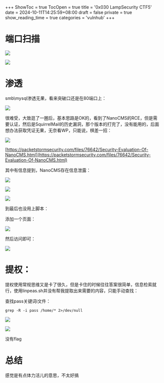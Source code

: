 +++
ShowToc = true
TocOpen = true
title = '0x030 LampSecurity CTF5'
date = 2024-10-11T14:25:59+08:00
draft = false
private = true
show_reading_time = true
categories = 'vulnhub'
+++



# 端口扫描

![](/vulnhub_img/WEBRESOURCE08f99b02faa408bc8c2e03f9d9677446截图.png)

![](/vulnhub_img/WEBRESOURCEbc1513a46c402a3d395a06065c4edbd2截图.png)

# 渗透

smb\mysql渗透无果，看来突破口还是在80端口上：

![](/vulnhub_img/WEBRESOURCEed67ef867d263248b51fb46cd677fdb7截图.png)

很难受，大致逛了一圈后，基本思路是OK的，看到了NanoCMS的RCE，但是需要认证，然后是SquirrelMail的历史漏洞，那个版本的打完了，没有能用的，后面想办法获取凭证无果，无奈看WP，只能说，棋差一招：

![](/vulnhub_img/WEBRESOURCE5fcb3b6f55457caa801742765ba1fdbf截图.png)

[https://packetstormsecurity.com/files/76642/Security-Evaluation-Of-NanoCMS.html](https://packetstormsecurity.com/files/76642/Security-Evaluation-Of-NanoCMS.html)

其中有信息提到，NanoCMS存在信息泄露：

![](/vulnhub_img/WEBRESOURCE42fcd10e2bf1a7ebc414e678856a71a4截图.png)

![](/vulnhub_img/WEBRESOURCEb44c5e672a8125f23ee311c60276797b截图.png)

![](/vulnhub_img/WEBRESOURCE17914a647dde3cc1acd11e0161106266截图.png)

到最后也没用上脚本：

添加一个页面：

![](/vulnhub_img/WEBRESOURCE800c57352f8b65ac29a8c70bb6fab2c2截图.png)

然后访问即可：

![](/vulnhub_img/WEBRESOURCE5bc826032ea059785650a96a8e9d39a3截图.png)

# 提权：

提权使用常规思维又是卡了很久，但是卡住的时候往往答案很简单，信息检索就行，使用linpeas.sh并没有帮我提取出来需要的内容，只能手动查找：

查找pass关键词i文件：

```
grep -R -i pass /home/* 2>/dev/null
```

![](/vulnhub_img/WEBRESOURCE8f0d9c340eb525a5eae98c55dbcb9595截图.png)

![](/vulnhub_img/WEBRESOURCE97ef93e48505336d9b2f2ddb5176020b截图.png)

没有flag

# 总结

感觉是有点体力活儿的意思，不太好搞